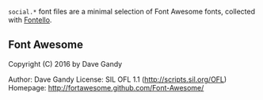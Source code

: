`social.*` font files are a minimal selection of Font Awesome fonts, collected
with [Fontello](http://fontello.com/).

## Font Awesome

Copyright (C) 2016 by Dave Gandy

Author:    Dave Gandy
License:   SIL OFL 1.1 (http://scripts.sil.org/OFL)
Homepage:  http://fortawesome.github.com/Font-Awesome/

